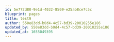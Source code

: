 ```yaml
---
id: 5e772d80-9e1d-4032-8569-e25ab8ce7c5c
blueprint: pages
title: test9
author: 550e83dd-b0d4-4c57-bd39-20010255e186
updated_by: 550e83dd-b0d4-4c57-bd39-20010255e186
updated_at: 1655049395
---
```

